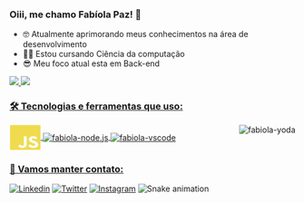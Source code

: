 ### Oiii, me chamo Fabíola Paz! 👋


- 🤓 Atualmente aprimorando meus conhecimentos na área de desenvolvimento
- 👩‍💻 Estou cursando Ciência da computação 
- 😎 Meu foco atual esta em Back-end


<div>
  <a href="https://github.com/fabiolapaz">
  <img height="180em" src="https://github-readme-stats.vercel.app/api?username=fabiolapaz&show_icons=true&theme=dracula&include_all_commits=true&count_private=true"/>
  <img height="180em" src="https://github-readme-stats.vercel.app/api/top-langs/?username=fabiolapaz&layout=compact&langs_count=7&theme=dracula"/>
</div>
 
<div>
    
### 🛠️ Tecnologias e ferramentas que uso:
    
  <img align="center" alt="fabiola-javascript" height="45" width="55" src="https://raw.githubusercontent.com/devicons/devicon/master/icons/javascript/javascript-plain.svg">
  <img align="center" alt="fabiola-node.js" height="45" width="55" src="https://cdn.jsdelivr.net/gh/devicons/devicon/icons/nodejs/nodejs-plain.svg" /> 
  <img align="center" alt="fabiola-vscode" height="45" width="55" src="https://cdn.jsdelivr.net/gh/devicons/devicon/icons/vscode/vscode-original.svg" />
  <img align="right" alt="fabiola-yoda" src="https://i.picasion.com/pic92/e6d5e13489b6ab02edbae2ef73840649.gif" />
</div>


 <div>
 
 ### 🔗 Vamos manter contato:
 
 
 [![Linkedin](https://img.shields.io/badge/LinkedIn-0077B5?style=for-the-badge&logo=linkedin&logoColor=white)](https://www.linkedin.com/in/fabíola-paz-9283bb23b/)
 [![Twitter](https://img.shields.io/badge/Twitter-1DA1F2?style=for-the-badge&logo=twitter&logoColor=white)](https://twitter.com/devfabiola)
 [![Instagram](https://img.shields.io/badge/Instagram-E4405F?style=for-the-badge&logo=instagram&logoColor=white)](https://www.instagram.com/dev.fabiola/)
  ![Snake animation](https://github.com/fabiolapaz/fabiolapaz/blob/output/github-contribution-grid-snake.svg)
</div>
  
  
